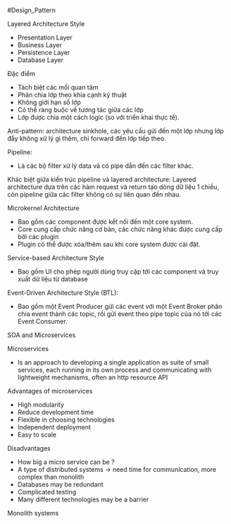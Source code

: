 #Design_Pattern 

Layered Architecture Style

- Presentation Layer
- Business Layer
- Persistence Layer
- Database Layer


Đặc điểm
- Tách biệt các mối quan tâm
- Phân chia lớp theo khía cạnh kỹ thuật
- Không giới hạn số lớp
- Có thể ràng buộc về tương tác giữa các lớp
- Lớp được chia một cách logic (so với triển khai thực tế).

Anti-pattern: architecture sinkhole, các yêu cầu gửi đến một lớp nhưng lớp đấy không xử lý gì thêm, chỉ forward đến lớp tiếp theo.


Pipeline:
- Là các bộ filter xử lý data và có pipe dẫn đến các filter khác.

Khác biệt giữa kiến trúc pipeline và layered architecture: Layered architecture dựa trên các hàm request và return tạo dòng dữ liệu 1 chiều, còn pipeline giữa các filter không có sự liên quan đến nhau.


Microkernel Architecture
- Bao gồm các component được kết nối đến một core system.
- Core cung cấp chức năng cơ bản, các chức năng khác được cung cấp bởi các plugin
- Plugin có thể được xóa/thêm sau khi core system được cài đặt.

Service-based Architecture Style
- Bao gồm UI cho phép người dùng truy cập tới các component và truy xuất dữ liệu từ database

Event-Driven Architecture Style (BTL):
- Bao gồm một Event Producer gửi các event với một Event Broker phân chia event thành các topic, rồi gửi event theo pipe topic của nó tới các Event Consumer.


SOA and Microservices

Microservices
- Is an approach to developing a single application as suite of small services, each running in its own process and communicating with lightweight mechanisms, often an http resource API

Advantages of microservices
- High modularity
- Reduce development time
- Flexible in choosing technologies
- Independent deployment
- Easy to scale

Disadvantages
- How big a micro service can be ?
- A type of distributed systems -> need time for communication, more complex than monolith
- Databases may be redundant
- Complicated testing
- Many different technologies may be a barrier

Monolith systems